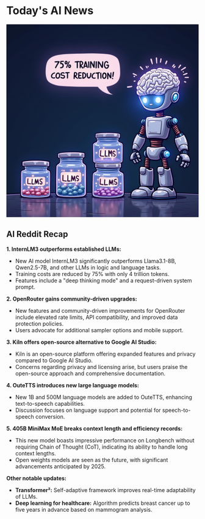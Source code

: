 
# Today's AI News

![Todays Image](pictures/20250116_101715.png)

## AI Reddit Recap

**1. InternLM3 outperforms established LLMs:**

- New AI model InternLM3 significantly outperforms Llama3.1-8B, Qwen2.5-7B, and other LLMs in logic and language tasks.
- Training costs are reduced by 75% with only 4 trillion tokens.
- Features include a "deep thinking mode" and a request-driven system prompt.

**2. OpenRouter gains community-driven upgrades:**

- New features and community-driven improvements for OpenRouter include elevated rate limits, API compatibility, and improved data protection policies.
- Users advocate for additional sampler options and mobile support.

**3. Kiln offers open-source alternative to Google AI Studio:**

- Kiln is an open-source platform offering expanded features and privacy compared to Google AI Studio.
- Concerns regarding privacy and licensing arise, but users praise the open-source approach and comprehensive documentation.

**4. OuteTTS introduces new large language models:**

- New 1B and 500M language models are added to OuteTTS, enhancing text-to-speech capabilities.
- Discussion focuses on language support and potential for speech-to-speech conversion.

**5. 405B MiniMax MoE breaks context length and efficiency records:**

- This new model boasts impressive performance on Longbench without requiring Chain of Thought (CoT), indicating its ability to handle long context lengths.
- Open weights models are seen as the future, with significant advancements anticipated by 2025.

**Other notable updates:**

- **Transformer²:** Self-adaptive framework improves real-time adaptability of LLMs.
- **Deep learning for healthcare:** Algorithm predicts breast cancer up to five years in advance based on mammogram analysis.
